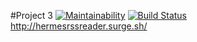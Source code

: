 #Project 3
[![Maintainability](https://api.codeclimate.com/v1/badges/29969d6a53ea80b4aebf/maintainability)](https://codeclimate.com/github/Enigmadie/frontend-project-lvl3/maintainability)
[![Build Status](https://travis-ci.org/Enigmadie/frontend-project-lvl3.svg?branch=master)](https://travis-ci.org/Enigmadie/frontend-project-lvl3)
http://hermesrssreader.surge.sh/
